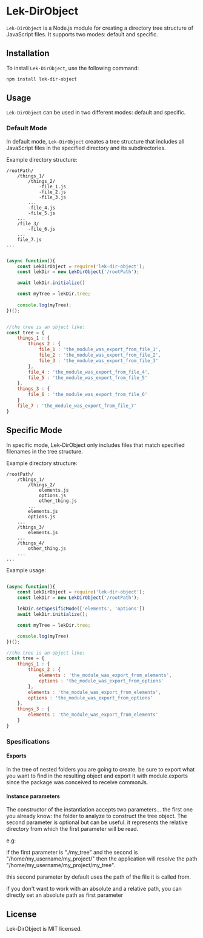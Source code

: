 # Lek-DirObject

`Lek-DirObject` is a Node.js module for creating a directory tree structure of JavaScript files. It supports two modes: default and specific.

## Installation

To install `Lek-DirObject`, use the following command:

```bash
npm install lek-dir-object
```

## Usage

`Lek-DirObject` can be used in two different modes: default and specific.

### Default Mode

In default mode, `Lek-DirObject` creates a tree structure that includes all JavaScript files in the specified directory and its subdirectories.

Example directory structure:

```directory
/rootPath/
    /things_1/
        /things_2/
            -file_1.js
            -file_2.js
            -file_3.js
        ...
        -file_4.js
        -file_5.js
    ...
    /file_3/
        -file_6.js
    ...
    file_7.js
...
```

```javascript

(async function(){
    const LekDirObject = require('lek-dir-object');
    const lekDir = new LekDirObject('/rootPath');

    await lekDir.initialize()

    const myTree = lekDir.tree;
    
    console.log(myTree);
})();


//the tree is an object like:
const tree = {
    things_1 : {
        things_2 : {
            file_1 : 'the_module_was_export_from_file_1',
            file_2 : 'the_module_was_export_from_file_2',
            file_3 : 'the_module_was_export_from_file_3'
        },
        file_4 : 'the_module_was_export_from_file_4',
        file_5 : 'the_module_was_export_from_file_5'
    },
    things_3 : {
        file_6 : 'the_module_was_export_from_file_6'
    }
    file_7 : 'the_module_was_export_from_file_7'
}

```
## Specific Mode
In specific mode, Lek-DirObject only includes files that match specified filenames in the tree structure.

Example directory structure:

```directory
/rootPath/
    /things_1/
        /things_2/
            elements.js
            options.js
            other_thing.js
        ...
        elements.js
        options.js
    ...
    /things_3/
        elements.js
    ...
    /things_4/
        other_thing.js
    ...
...
```

Example usage:

```javascript

(async function(){
    const LekDirObject = require('lek-dir-object');
    const lekDir = new LekDirObject('/rootPath');

    lekDir.setSpesificMode(['elements', 'options'])
    await lekDir.initialize();

    const myTree = lekDir.tree;

    console.log(myTree)
})();

//the tree is an object like:
const tree = {
    things_1 : {
        things_2 : {
            elements : 'the_module_was_export_from_elements',
            options : 'the_module_was_export_from_options'
        },
        elements : 'the_module_was_export_from_elements',
        options : 'the_module_was_export_from_options'  
    },
    things_3 : {
        elements : 'the_module_was_export_from_elements'
    }
}

```

### Spesifications

#### Exports
In the tree of nested folders you are going to create. be sure to export what you want to find in the resulting object and export it with module.exports since the package was conceived to receive commonJs.

#### Instance parameters

The constructor of the instantiation accepts two parameters... the first one you already know: the folder to analyze to construct the tree object. The second parameter is optional but can be useful. it represents the relative directory from which the first parameter will be read.

e.g:

if the first parameter is "./my_tree" and the second is "/home/my_username/my_project/"
then the application will resolve the path "/home/my_username/my_project/my_tree".

this second parameter by default uses the path of the file it is called from.

if you don't want to work with an absolute and a relative path, you can directly set an absolute path as first parameter


## License
Lek-DirObject is MIT licensed.